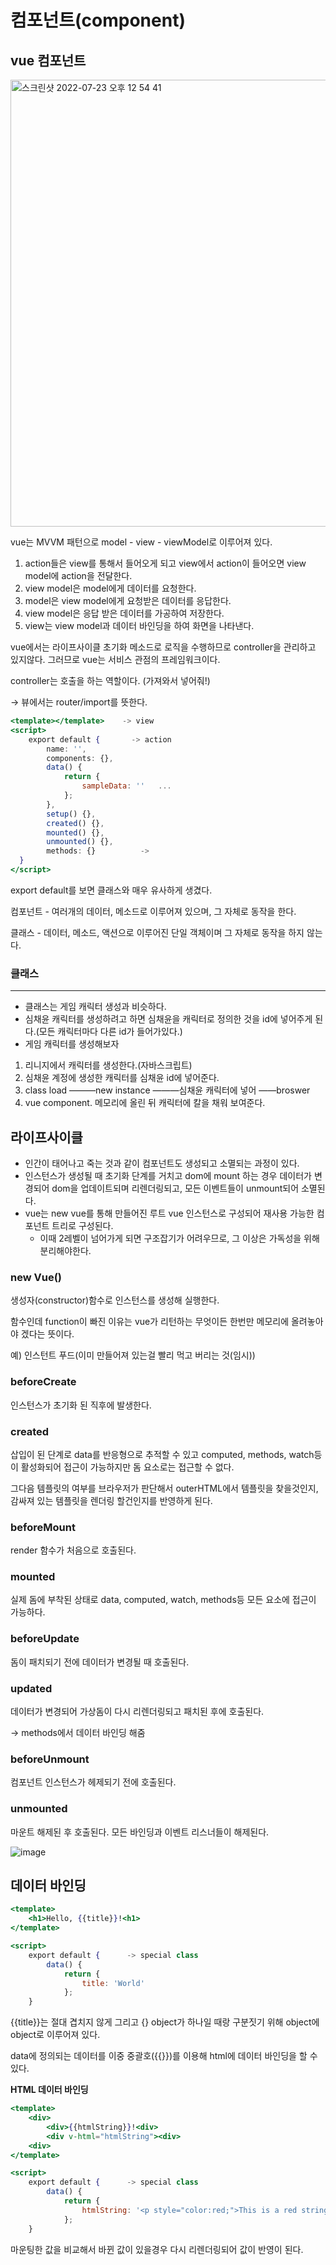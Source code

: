 # 컴포넌트(component)

## vue 컴포넌트
<img width="715" alt="스크린샷 2022-07-23 오후 12 54 41" src="https://user-images.githubusercontent.com/92790783/180589578-c2a80e62-5116-439b-94b3-07ef9bba7d08.png">


vue는 MVVM 패턴으로 model - view - viewModel로 이루어져 있다.

1. action들은 view를 통해서 들어오게 되고 view에서 action이 들어오면 view model에 action을 전달한다.
2. view model은 model에게 데이터를 요청한다.
3. model은 view model에게 요청받은 데이터를 응답한다.
4. view model은 응답 받은 데이터를 가공하여 저장한다.
5. view는 view model과 데이터 바인딩을 하여 화면을 나타낸다.

vue에서는 라이프사이클 초기화 메소드로 로직을 수행하므로 controller을 관리하고 있지않다. 그러므로 vue는 서비스 관점의 프레임워크이다.

controller는 호출을 하는 역할이다. (가져와서 넣어줘!)

→ 뷰에서는 router/import를 뜻한다. 

```jsx
<template></template>    -> view
<script>
	export default {       -> action
		name: '',
		components: {},
		data() {
			return {
				sampleData: ''   ...
			};
		},
		setup() {},
		created() {},
		mounted() {},
		unmounted() {},
		methods: {}          ->
  }
</script>
```

export default를 보면 클래스와 매우 유사하게 생겼다.

컴포넌트 - 여러개의 데이터, 메소드로 이루어져 있으며, 그 자체로 동작을 한다. 

클래스 - 데이터, 메소드, 액션으로 이루어진 단일 객체이며 그 자체로 동작을 하지 않는다.

### 클래스
---

- 클래스는 게임 캐릭터 생성과 비슷하다.
- 심채윤 캐릭터를 생성하려고 하면 심채윤을 캐릭터로 정의한 것을 id에 넣어주게 된다.(모든 캐릭터마다 다른 id가 들어가있다.)
- 게임 캐릭터를 생성해보자

1. 리니지에서 캐릭터를 생성한다.(자바스크립트)
2. 심채윤 계정에 생성한 캐릭터를 심채윤 id에 넣어준다.
3. class load ———new instance ———심채윤 캐릭터에 넣어 ——broswer
4. vue component. 메모리에 올린 뒤 캐릭터에 칼을 채워 보여준다.

## 라이프사이클

- 인간이 태어나고 죽는 것과 같이 컴포넌트도 생성되고 소멸되는 과정이 있다.
- 인스턴스가 생성될 때 초기화 단계를 거치고 dom에 mount 하는 경우 데이터가 변경되어 dom을 업데이트되며 리렌더링되고, 모든 이벤트들이 unmount되어 소멸된다.
- vue는 new vue를 통해 만들어진 루트 vue 인스턴스로 구성되어 재사용 가능한 컴포넌트 트리로 구성된다.
    - 이때 2레벨이 넘어가게 되면 구조잡기가 어려우므로, 그 이상은 가독성을 위해 분리해야한다.

### new Vue()

생성자(constructor)함수로 인스턴스를 생성해 실행한다.

함수인데 function이 빠진 이유는 vue가 리턴하는 무엇이든 한번만 메모리에 올려놓아야 겠다는 뜻이다.

예) 인스턴트 푸드(이미 만들어져 있는걸 빨리 먹고 버리는 것(임시))

### beforeCreate

인스턴스가 초기화 된 직후에 발생한다. 

### created

삽입이 된 단계로 data를 반응형으로 추적할 수 있고 computed, methods, watch등이 활성화되어 접근이 가능하지만 돔 요소로는 접근할 수 없다.

그다음 템플릿의 여부를 브라우저가 판단해서 outerHTML에서 템플릿을 찾을것인지, 감싸져 있는 템플릿을 렌더링 할건인지를 반영하게 된다.

### beforeMount

render 함수가 처음으로 호출된다.

### mounted

실제 돔에 부착된 상태로 data, computed, watch, methods등 모든 요소에 접근이 가능하다.

### beforeUpdate

돔이 패치되기 전에 데이터가 변경될 때 호출된다.

### updated

데이터가 변경되어 가상돔이 다시 리렌더링되고 패치된 후에 호출된다.

→ methods에서 데이터 바인딩 해줌

### beforeUnmount

컴포넌트 인스턴스가 헤제되기 전에 호출된다.

### unmounted

마운트 해제된 후 호출된다. 모든 바인딩과 이벤트 리스너들이 해제된다.

![image](https://user-images.githubusercontent.com/92790783/180589597-6d26b132-1a7c-4757-b9fb-210df4139e20.png)


## 데이터 바인딩

```jsx
<template>
	<h1>Hello, {{title}}!<h1>
</template>

<script>
	export default {      -> special class
		data() {
			return {
				title: 'World'
			};
	}
```

{{title}}는 절대 겹치지 않게 그리고 {} object가 하나일 때랑 구분짓기 위해 object에 object로 이루어져 있다.

data에 정의되는 데이터를 이중 중괄호({{}})를 이용해 html에 데이터 바인딩을 할 수 있다.

**HTML 데이터 바인딩**

```jsx
<template>
	<div>
		<div>{{htmlString}}!<div>
		<div v-html="htmlString"><div>
	<div>
</template>

<script>
	export default {      -> special class
		data() {
			return {
				htmlString: '<p style="color:red;">This is a red string.<p>'
			};
	}
```

마운팅한 값을 비교해서 바뀐 값이 있을경우 다시 리렌더링되어 값이 반영이 된다.
